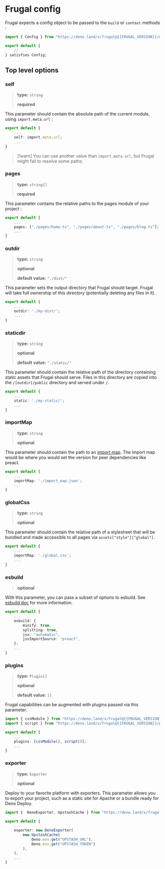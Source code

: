 # Frugal config

Frugal expects a config object to be passed to the `build` or `context` methods :

```ts filename=frugal.config.js
import { Config } from "https://deno.land/x/frugal@{{FRUGAL_VERSION}}/mod.ts"

export default {
    // ...
} satisfies Config;
```

## Top level options

### self

> **type:** `string`
>
> **required**

This parameter should contain the absolute path of the current module, using `import.meta.url` :

```ts
export default {
    ...
    self: import.meta.url;
    ...
}
```

> [!warn]
> You can use another value than `import.meta.url`, but Frugal might fail to resolve some paths.

### pages

> **type:** `string[]`
>
> **required**

This parameter contains the relative paths to the pages module of your project :

```ts
export default {
    ...
    pages: ["./pages/home.ts", "./pages/about.ts", "./pages/blog.ts"];
    ...
}
```

### outdir

> **type:** `string`
>
> **optional**
>
> **default value:** `"./dist/"`

This parameter sets the output directory that Frugal should target. Frugal will take full ownership of this directory (potentially deleting any files in it).

```ts
export default {
    ...
    outdir: './my-dist/';
    ...
}
```

### staticdir

> **type:** `string`
>
> **optional**
>
> **default value:** `"./static/"`

This parameter should contain the relative path of the directory containing static assets that Frugal should serve. Files in this directory are copied into the `/[outdir]/public` directory and served under `/`.

```ts
export default {
    ...
    static: './my-static/';
    ...
}
```

### importMap

> **type:** `string`
>
> **optional**

This parameter should contain the path to an [import map](https://developer.mozilla.org/en-US/docs/Web/HTML/Element/script/type/importmap). The import map would be where you would set the version for peer dependencies like preact.

```ts
export default {
    ...
    importMap: './import_map.json';
    ...
}
```

### globalCss

> **type:** `string`
>
> **optional**

This parameter should contain the relative path of a stylesheet that will be bundled and made accessible to all pages via `assets["style"]["global"]`.

```ts
export default {
    ...
    importMap: './global.css';
    ...
}
```

### esbuild

> **optional**

With this parameter, you can pass a subset of options to esbuild. See [esbuild doc](https://esbuild.github.io/api/) for more information.

```ts
export default {
    ...
    esbuild: {
        minify: true,
        splitting: true,
        jsx: "automatic",
        jsxImportSource: "preact",
    };
    ...
}
```

### plugins

> **type:** `Plugin[]`
>
> **optional**
>
> **default value:** `[]`

Frugal capabilities can be augmented with plugins passed via this parameter.

```ts
import { cssModule } from "https://deno.land/x/frugal@{{FRUGAL_VERSION}}/plugins/cssModule.ts";
import { script } from "https://deno.land/x/frugal@{{FRUGAL_VERSION}}/plugins/script.ts";

export default {
    ...
    plugins: [cssModule(), script()];
    ...
}
```

### exporter

> **type:** `Exporter`
>
> **optional**

Deploy to your favorite platform with exporters. This parameter allows you to export your project, such as a static site for Apache or a bundle ready for Deno Deploy.

```ts
import {  DenoExporter, UpstashCache } from "https://deno.land/x/frugal@{{FRUGAL_VERSION}}/mod.ts";

export default {
    ...
    exporter: new DenoExporter(
        new UpstashCache(
            Deno.env.get("UPSTASH_URL"), 
            Deno.env.get("UPSTASH_TOKEN")
        ),
    ),
    ...
}
```

